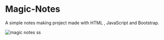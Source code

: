 # Magic-Notes
A simple notes making project made with HTML , JavaScript and  Bootstrap.

![magic notes ss](https://user-images.githubusercontent.com/92618022/172113040-4c1037ab-00a0-48c6-bcb4-7e4e1d2e42cd.JPG)
